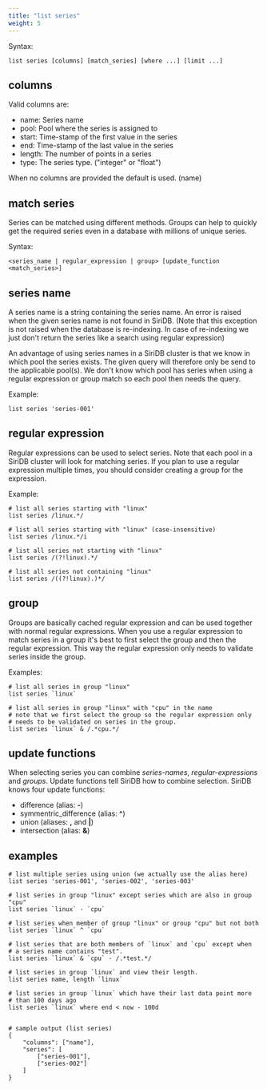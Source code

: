 ```yaml
---
title: "list series"
weight: 5
---
```


Syntax:

	list series [columns] [match_series] [where ...] [limit ...]

columns
-------
Valid columns are:

- name: Series name
- pool: Pool where the series is assigned to
- start: Time-stamp of the first value in the series
- end: Time-stamp of the last value in the series
- length: The number of points in a series
- type: The series type. ("integer" or "float")

When no columns are provided the default is used. (name)

match series
------------

Series can be matched using different methods. Groups can help to quickly get the required series even in a database with millions of unique series.

Syntax:

	<series_name | regular_expression | group> [update_function <match_series>]

series name
-----------
A series name is a string containing the series name. An error is raised when the given series name is not found in SiriDB. (Note that this exception is not raised when the database is re-indexing. In case of re-indexing we just don't return the series like a search using regular expression)

An advantage of using series names in a SiriDB cluster is that we know in which pool the series exists. The given query will therefore only be send to the applicable pool(s). We don't know which pool has series when using a regular expression or group match so each pool then needs the query.

Example:

	list series 'series-001'

regular expression
------------------
Regular expressions can be used to select series. Note that each pool in a SiriDB cluster will look for matching series. If you plan to use a regular expression multiple times, you should consider creating a group for the expression.

Example:

	# list all series starting with "linux"
	list series /linux.*/

	# list all series starting with "linux" (case-insensitive)
	list series /linux.*/i

	# list all series not starting with "linux"
	list series /(?!linux).*/

	# list all series not containing "linux"
	list series /((?!linux).)*/

group
-----
Groups are basically cached regular expression and can be used together with normal
regular expressions. When you use a regular expression to match series in a group it's
best to first select the group and then the regular expression. This way the regular
expression only needs to validate series inside the group.

Examples:

	# list all series in group "linux"
	list series `linux`

	# list all series in group "linux" with "cpu" in the name
	# note that we first select the group so the regular expression only
	# needs to be validated on series in the group.
	list series `linux` & /.*cpu.*/

update functions
----------------
When selecting series you can combine *series-names*, *regular-expressions* and *groups*. Update functions tell SiriDB how to combine selection.
SiriDB knows four update functions:

* difference (alias: **-**)
* symmentric_difference (alias: **^**)
* union (aliases: **,** and **|**)
* intersection (alias: **&**)

examples
--------

	# list multiple series using union (we actually use the alias here)
	list series 'series-001', 'series-002', 'series-003'

	# list series in group "linux" except series which are also in group "cpu"
	list series `linux` - `cpu`

	# list series when member of group "linux" or group "cpu" but not both
	list series `linux` ^ `cpu`

	# list series that are both members of `linux` and `cpu` except when
	# a series name contains "test".
	list series `linux` & `cpu` - /.*test.*/

	# list series in group `linux` and view their length.
	list series name, length `linux`

	# list series in group `linux` which have their last data point more
	# than 100 days ago
	list series `linux` where end < now - 100d


	# sample output (list series)
	{
		"columns": ["name"],
		"series": [
			["series-001"],
			["series-002"]
		]
	}
